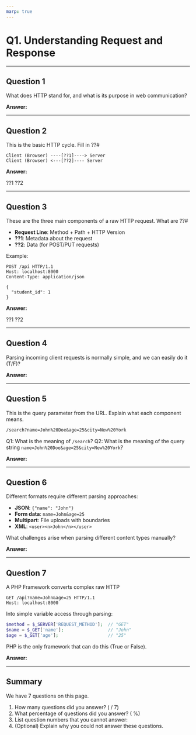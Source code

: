 ```yaml
---
marp: true
---
```


# Q1. Understanding Request and Response

---

## Question 1

What does HTTP stand for, and what is its purpose in web communication?

**Answer:**

---

## Question 2

This is the basic HTTP cycle. Fill in ??#

```text
Client (Browser) ----[??1]----> Server
Client (Browser) <---[??2]---- Server
```

**Answer:**

??1
??2

---

## Question 3

These are the three main components of a raw HTTP request. What are ??#

- **Request Line**: Method + Path + HTTP Version
- **??1**: Metadata about the request
- **??2**: Data (for POST/PUT requests)

Example:

```http
POST /api HTTP/1.1
Host: localhost:8000
Content-Type: application/json

{
  "student_id": 1
}
```

**Answer:**

??1
??2

---

## Question 4

Parsing incoming client requests is normally simple, and we can easily do it (T/F)?

**Answer:**

---

## Question 5

This is the query parameter from the URL. Explain what each component means.

```txt
/search?name=John%20Doe&age=25&city=New%20York
```

Q1: What is the meaning of `/search`?
Q2: What is the meaning of the query string `name=John%20Doe&age=25&city=New%20York`?

**Answer:**

---

## Question 6

Different formats require different parsing approaches:

- **JSON**: `{"name": "John"}`
- **Form data**: `name=John&age=25`
- **Multipart**: File uploads with boundaries
- **XML**: `<user><n>John</n></user>`

What challenges arise when parsing different content types manually?

**Answer:**

---

## Question 7

A PHP Framework converts complex raw HTTP

```http
GET /api?name=John&age=25 HTTP/1.1
Host: localhost:8000
```

Into simple variable access through parsing:

```php
$method = $_SERVER['REQUEST_METHOD'];  // "GET"
$name = $_GET['name'];                 // "John"
$age = $_GET['age'];                   // "25"
```

PHP is the only framework that can do this (True or False).

**Answer:**

---

## Summary

We have 7 questions on this page.

1. How many questions did you answer? ( / 7)
2. What percentage of questions did you answer? (  %)
3. List question numbers that you cannot answer:
4. (Optional) Explain why you could not answer these questions.
